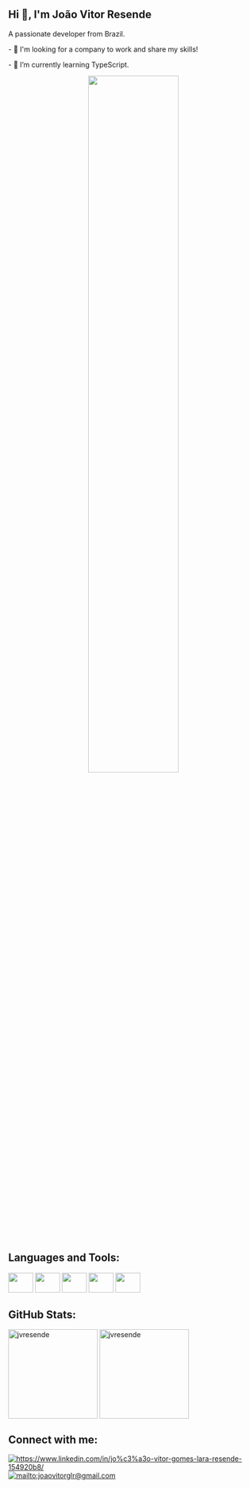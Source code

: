 <h2 align="left">Hi 👋, I'm João Vitor Resende</h2>
<div>
  <div>
    <p align="left">A passionate developer from Brazil. </p>
    <p>- 🤝 I'm looking for a company to work and share my skills! </p>
    <p>- 🌱 I’m currently learning TypeScript. </p>    
  </div>
  <div align="center">
    <img width="60%" src="https://media.giphy.com/media/dWesBcTLavkZuG35MI/giphy.gif" />
  </div>
</div>

<h2 align="left">Languages and Tools:</h2>
<div align="left">
  <img src="https://cdn.jsdelivr.net/gh/devicons/devicon/icons/css3/css3-original-wordmark.svg" width="50" height="40"/>
  <img src="https://cdn.jsdelivr.net/gh/devicons/devicon/icons/html5/html5-original-wordmark.svg" width="50" height="40"/>
  <img src="https://cdn.jsdelivr.net/gh/devicons/devicon/icons/javascript/javascript-original.svg" width="50" height="40"/>
  <img src="https://cdn.jsdelivr.net/gh/devicons/devicon/icons/react/react-original-wordmark.svg" width="50" height="40"/>
  <img src="https://cdn.jsdelivr.net/gh/devicons/devicon/icons/git/git-original.svg" width="50" height="40"/>  
</div>

<h2 align="left">GitHub Stats:</h2>
<div>
  <img height="180em" align="center" src="https://github-readme-stats.vercel.app/api?username=jvresende&show_icons=true&theme=prussian" alt="jvresende" />
  <img height="180em" align="center" src="https://github-readme-stats.vercel.app/api/top-langs/?username=anuraghazra&layout=compact&theme=prussian" alt="jvresende" />
</div>

<h2 align="left">Connect with me:</h2>
<div align="left">
  <a href="https://linkedin.com/in/jo%c3%a3o-vitor-gomes-lara-resende-154920b8/" target="_blank">
    <img align="center" src="https://img.shields.io/badge/LinkedIn-0077B5?style=for-the-badge&logo=linkedin&logoColor=white"   alt="https://www.linkedin.com/in/jo%c3%a3o-vitor-gomes-lara-resende-154920b8/" /> 
  </a> 
  <a href="mailto:joaovitorglr@gmail.com" target="_blank">
    <img align="center" src="https://img.shields.io/badge/Gmail-D14836?style=for-the-badge&logo=gmail&logoColor=white" alt="mailto:joaovitorglr@gmail.com" /> 
  </a>
</div>


